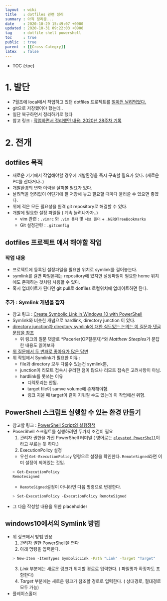 ```yaml
---
layout  : wiki
title   : dotfiles 관련 정리 
summary : 아직 정리중... 
date    : 2020-10-29 15:49:07 +0900
updated : 2020-10-31 09:22:03 +0900
tag     : dotfile shell powershell
toc     : true
public  : true
parent  : [[Cross-Categry]]
latex   : false
---
```

* TOC
{:toc}

# 1. 발단

* 7월초에 local에서 작업하고 있던 dotfiles 프로젝트를 [얼마전 날려먹었다.](/wiki/Windows-Sysinternals/)
* git으로 저장했어야 했는데..
* 일단 복구하면서 정리하기로 했다
* 참고 링크 : [작업하면서 정리했던 내용: 2020년 28주차 기록](/blog/2020/07/05/week-28th#dotfiles)

# 2. 전개

## dotfiles 목적

* 새로운 기기에서 작업해야할 경우에 개발환경을 즉시 구축할 필요가 있다. (새로운 PC를 산다거나..)
* 개발환경의 변화 이력을 살펴볼 필요가 있다.
* 날려먹을 염려없이 어딘가에 잘 저장해 놓고 필요할 때마다 불러쓸 수 있으면 좋겠다.
* 위에 적은 모든 필요성을 원격 git repository로 해결할 수 있다.
* 개발에 필요한 설정 파일들 ( 계속 늘려나가자..) 
  * vim 관련 : `.vimrc` 와 `.vim 폴더` 및 `서브 폴더` + `.NERDTreeBookmarks`
  * Git 설정관련 : `.gitconfig`

## dotfiles 프로젝트 에서 해야할 작업

### 작업 내용

* 프로젝트에 등록된 설정파일을 필요한 위치로 symlink를 걸어놓는다.
* symlink를 걸면 파일본체는 repository에 있지만 설정파일이 필요한 home 위치에도 존재하는 것처럼 사용할 수 있다.
* 혹시 업데이트가 된다면 git pull로 dotfiles 로컬위치에 업데이트하면 된다.

### 추가 : Symlink 개념을 잡자

* 참고 링크 : [Create Symbolic Link in Windows 10 with PowerShell](https://winaero.com/create-symbolic-link-windows-10-powershell/)
* Symlink와 비슷한 개념으로 hardlink, directory junction 이 있다. 
* [directory junction과 directory symlink에 대한 심도있는 논의는 이 질문과 댓글문답을 참조](https://superuser.com/a/343079/1150566)
  * 위 링크의 질문 댓글로 *Pacerier(OP질문자)*와 *Matthew Steeples*가 문답한 내용도 읽어보자 
* [위 질문에서 두 번째로 좋아요가 많은 답변](https://superuser.com/a/1291446/1150566)
* 위 작업에서 Symlink가 필요한 이유 : 
  * file과 directory 모두 다룰수 있는건 symlink뿐, 
  * junction이 리모트 접속시 유리한 점이 많으나 리모트 접속은 고려사항이 아님.
  * hardlink를 못쓰는 이유
    * 디렉토리는 안됨. 
    * target file이 samve volume에 존재해야함. 
    * 링크 지울 때 target이 같이 지워질 수도 있는데 이 작업에선 위험.

## PowerShell 스크립트 실행할 수 있는 환경 만들기

* 참고할 링크 :  [PowerShell Script의 실행정책](https://docs.microsoft.com/ko-kr/powershell/scripting/learn/ps101/01-getting-started?view=powershell-7#execution-policy)
* PoserShell 스크립트를 실행하려면 두가지 조건이 필요
  1. 관리자 권한을 가진 PowerShell 터미널 ( 영어로는 [`elevated PowerShell`](https://winaero.com/all-ways-to-open-powershell-in-windows-10/)이라고 부르는 듯 하다.)
  1. ExecutionPolicy 설정
    * 우선 `Get-ExecutionPolicy` 명령으로 설정을 확인한다. `RemoteSigned`라면 이미 설정이 되어있는 것임.
    ```sh
    > Get-ExecutionPolicy
    Remotesigned
    ```
    * `RemoteSigned`설정이 아니라면 다음 명령으로 변경한다.
    ```sh
    > Set-ExecutionPolicy -ExecutionPolicy RemoteSigned
    ```
* 그 다음 작성할 내용을 위한 placeholder

## windows10에서의 Symlink 방법

* 위 링크에서 방법 인용
  1. 관리자 권한 PowerShell을 연다
  2. 아래 명령을 입력한다.
  ```sh
  > New-Item -ItemTypes SymbolicLink -Path "Link" -Target "Target"
  ```
  3. *Link* 부분에는 새로운 링크가 위치할 경로로 입력한다. ( 파일명과 확장자도 포함한다)
  4. *Target* 부분에는 새로운 링크가 참조할 경로로 입력한다. ( 상대경로, 절대경로 모두 가능)
* 플레이스홀더

